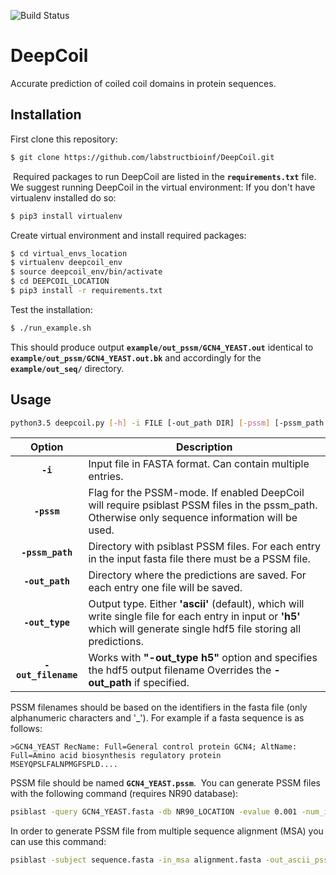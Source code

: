 ![Build Status](https://travis-ci.org/labstructbioinf/DeepCoil.svg?branch=master)
# **DeepCoil** #
Accurate prediction of coiled coil domains in protein sequences.
​
## **Installation** ##
First clone this repository:
```bash
$ git clone https://github.com/labstructbioinf/DeepCoil.git
```
​
Required packages to run DeepCoil are listed in the **`requirements.txt`** file.
We suggest running DeepCoil in the virtual environment:
If you don't have virtualenv installed do so:
```bash
$ pip3 install virtualenv
```
Create virtual environment and install required packages:
```bash
$ cd virtual_envs_location
$ virtualenv deepcoil_env
$ source deepcoil_env/bin/activate
$ cd DEEPCOIL_LOCATION
$ pip3 install -r requirements.txt
```
Test the installation:
```bash
$ ./run_example.sh
```
This should produce output **`example/out_pssm/GCN4_YEAST.out`** identical to **`example/out_pssm/GCN4_YEAST.out.bk`** and accordingly for the **`example/out_seq/`** directory.
​
## **Usage** ##
```bash
python3.5 deepcoil.py [-h] -i FILE [-out_path DIR] [-pssm] [-pssm_path DIR]
```
| Option    | Description |
|:----------:|-------------|
| **`-i`** | Input file in FASTA format. Can contain multiple entries. |
| **`-pssm`** | Flag for the PSSM-mode. If enabled DeepCoil will require psiblast PSSM files in the pssm_path. Otherwise only sequence information will be used.|
| **`-pssm_path`** | Directory with psiblast PSSM files. For each entry in the input fasta file there must be a PSSM file. |
| **`-out_path`** | Directory where the predictions are saved. For each entry one file will be saved. |
| **`-out_type`** | Output type. Either **'ascii'** (default), which will write single file for each entry in input or **'h5'** which will generate single hdf5 file storing all predictions. |
| **`-out_filename`** | Works with **"-out_type h5"** option and specifies the hdf5 output filename Overrides the **-out_path** if specified. |

PSSM filenames should be based on the identifiers in the fasta file (only alphanumeric characters and '_'). For example if a fasta sequence is as follows:
```
>GCN4_YEAST RecName: Full=General control protein GCN4; AltName: Full=Amino acid biosynthesis regulatory protein
MSEYQPSLFALNPMGFSPLD....
```
PSSM file should be named **`GCN4_YEAST.pssm`**.
​
You can generate PSSM files with the following command (requires NR90 database):
```bash
psiblast -query GCN4_YEAST.fasta -db NR90_LOCATION -evalue 0.001 -num_iterations 3 -out_ascii_pssm GCN4_YEAST.pssm
```
In order to generate PSSM file from multiple sequence alignment (MSA) you can use this command:
```bash
psiblast -subject sequence.fasta -in_msa alignment.fasta -out_ascii_pssm output.pssm
```
